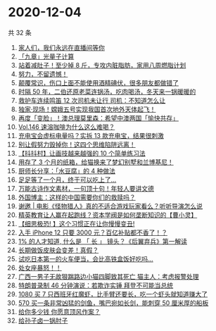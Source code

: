 # 2020-12-04

共 32 条

<!-- BEGIN ZHIHUVIDEO -->
<!-- 最后更新时间 Fri Dec 04 2020 22:07:11 GMT+0800 (CST) -->
1. [家人们，我们永远在直播间等你](https://www.zhihu.com/zvideo/1317962546864115712)
1. [「九章」光量子计算](https://www.zhihu.com/zvideo/1318131819222016000)
1. [站着减肚子！至少掉 8 斤，专攻内脏脂肪，家用八周燃脂计划](https://www.zhihu.com/zvideo/1318283935831404544)
1. [努力，不留遗憾！](https://www.zhihu.com/zvideo/1318182708929880064)
1. [颠覆常识，伤口上面不能使用酒精碘伏，很多朋友都做错了](https://www.zhihu.com/zvideo/1318140030461304832)
1. [时隔 50 年，二伯还原老菜连锅汤，吃肉喝汤，冬天来一锅暖暖的](https://www.zhihu.com/zvideo/1317874026296037376)
1. [救护车连续鸣笛 12 次司机未让行 司机：不知道怎么让](https://www.zhihu.com/zvideo/1318211503770923008)
1. [独家·现场！嫦娥五号实现我国首次地外天体起飞！](https://www.zhihu.com/zvideo/1317983242587267072)
1. [再度「变脸」！澳总理莫里森：希望中澳两国「愉快共存」](https://www.zhihu.com/zvideo/1317892299578273792)
1. [Vol.146 速溶咖啡为什么这么难喝？](https://www.zhihu.com/zvideo/1317915340333445120)
1. [充电宝会虚标电量吗？实拆 13 款充电宝，结果很刺激](https://www.zhihu.com/zvideo/1318259707610734592)
1. [别让假努力毁掉你！这四个思维陷阱远离！](https://www.zhihu.com/zvideo/1318294525513437184)
1. [【抖抖村】让画技越来越强的 10 个简单练习法](https://www.zhihu.com/zvideo/1317877533488844800)
1. [用存了 3 个月的纸箱，给猫换来了梦幻别墅和兰博基尼！](https://www.zhihu.com/zvideo/1318233809939406848)
1. [厨师长分享：「水豆腐」的 4 种做法](https://www.zhihu.com/zvideo/1318214775533731840)
1. [足足等了一个月，终于可以吃上了...](https://www.zhihu.com/zvideo/1317650465384521728)
1. [万能古诗作文素材，一句顶十句！年轻人要讲文德](https://www.zhihu.com/zvideo/1317903433723035648)
1. [外国博主：这样的中国需要你们的救赎吗？](https://www.zhihu.com/zvideo/1317892655234174976)
1. [谢邀 | 电影《怪物猎人》真的不适合游戏玩家看么？听听导演怎么说](https://www.zhihu.com/zvideo/1318199685627064320)
1. [精英教育让人赢在起跑线？资本学阀是如何垄断知识的【曹小灵】](https://www.zhihu.com/zvideo/1317837052050567168)
1. [【细思极恐! 】这个习惯正在让你慢慢变丑!](https://www.zhihu.com/zvideo/1317518112674463744)
1. [入手 iPhone 12 只要 3000 元？百亿补贴都不香了！？](https://www.zhihu.com/zvideo/1317870838507614208)
1. [1% 的人才知道, 什么是 「 长 」 镜头？《后翼弃兵》第一解读](https://www.zhihu.com/zvideo/1317492690007404544)
1. [长期做饭皮肤会变差！真假？](https://www.zhihu.com/zvideo/1317863287657816064)
1. [试吃日本第一的火车便当，会比高铁盒饭好吃吗...](https://www.zhihu.com/zvideo/1317201588902612992)
1. [处女座暴怒！！](https://www.zhihu.com/zvideo/1317836659723784192)
1. [广西一男子无故狠踹路边小猫四脚致其死亡 猫主人：考虑报警处理](https://www.zhihu.com/zvideo/1317573245445554176)
1. [特朗普录制 46 分钟演说：若欺诈实锤 拜登不可能当总统](https://www.zhihu.com/zvideo/1317786145409630208)
1. [1080 买 7 只西班牙红魔虾，比手臂还要长，吃一个虾头就知道赚大了](https://www.zhihu.com/zvideo/1317285154437099520)
1. [570 买一条非常凶猛的剑鱼，嘴巴宛如长剑，能刺穿 50 厘米厚的船板](https://www.zhihu.com/zvideo/1317741652580945920)
1. [给你多少钱 你愿意顶风作案？](https://www.zhihu.com/zvideo/1317416585779003392)
1. [给孙子卤一锅肘子](https://www.zhihu.com/zvideo/1317786365765906432)
<!-- END ZHIHUVIDEO -->
